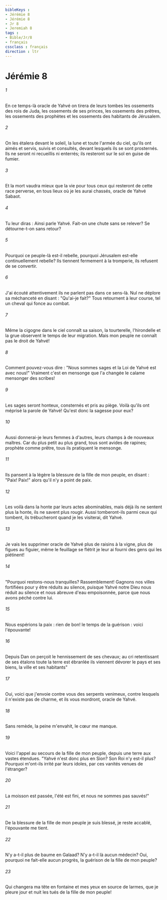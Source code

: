 ```yaml
---
bibleKeys : 
- Jérémie 8
- Jérémie 8
- Jr 8
- Jeremiah 8
tags : 
- Bible/Jr/8
- français
cssclass : français
direction : ltr
---
```


# Jérémie 8

###### 1
En ce temps-là oracle de Yahvé on tirera de leurs tombes les ossements des rois de Juda, les ossements de ses princes, les ossements des prêtres, les ossements des prophètes et les ossements des habitants de Jérusalem.
###### 2
On les étalera devant le soleil, la lune et toute l'armée du ciel, qu'ils ont aimés et servis, suivis et consultés, devant lesquels ils se sont prosternés. Ils ne seront ni recueillis ni enterrés; ils resteront sur le sol en guise de fumier.
###### 3
Et la mort vaudra mieux que la vie pour tous ceux qui resteront de cette race perverse, en tous lieux où je les aurai chassés, oracle de Yahvé Sabaot.
###### 4
Tu leur diras : Ainsi parle Yahvé. Fait-on une chute sans se relever? Se détourne-t-on sans retour?
###### 5
Pourquoi ce peuple-là est-il rebelle, pourquoi Jérusalem est-elle continuellement rebelle? Ils tiennent fermement à la tromperie, ils refusent de se convertir.
###### 6
J'ai écouté attentivement ils ne parlent pas dans ce sens-là. Nul ne déplore sa méchanceté en disant : "Qu'ai-je fait?" Tous retournent à leur course, tel un cheval qui fonce au combat.
###### 7
Même la cigogne dans le ciel connaît sa saison, la tourterelle, l'hirondelle et la grue observent le temps de leur migration. Mais mon peuple ne connaît pas le droit de Yahvé!
###### 8
Comment pouvez-vous dire : "Nous sommes sages et la Loi de Yahvé est avec nous!" Vraiment c'est en mensonge que l'a changée le calame mensonger des scribes!
###### 9
Les sages seront honteux, consternés et pris au piège. Voilà qu'ils ont méprisé la parole de Yahvé! Qu'est donc la sagesse pour eux?
###### 10
Aussi donnerai-je leurs femmes à d'autres, leurs champs à de nouveaux maîtres. Car du plus petit au plus grand, tous sont avides de rapines; prophète comme prêtre, tous ils pratiquent le mensonge.
###### 11
Ils pansent à la légère la blessure de la fille de mon peuple, en disant : "Paix! Paix!" alors qu'il n'y a point de paix.
###### 12
Les voilà dans la honte par leurs actes abominables, mais déjà ils ne sentent plus la honte, ils ne savent plus rougir. Aussi tomberont-ils parmi ceux qui tombent, ils trébucheront quand je les visiterai, dit Yahvé.
###### 13
Je vais les supprimer oracle de Yahvé plus de raisins à la vigne, plus de figues au figuier, même le feuillage se flétrit je leur ai fourni des gens qui les piétinent! 
###### 14
"Pourquoi restons-nous tranquilles? Rassemblement! Gagnons nos villes fortifiées pour y être réduits au silence, puisque Yahvé notre Dieu nous réduit au silence et nous abreuve d'eau empoisonnée, parce que nous avons péché contre lui.
###### 15
Nous espérions la paix : rien de bon! le temps de la guérison : voici l'épouvante!
###### 16
Depuis Dan on perçoit le hennissement de ses chevaux; au cri retentissant de ses étalons toute la terre est ébranlée ils viennent dévorer le pays et ses biens, la ville et ses habitants" 
###### 17
Oui, voici que j'envoie contre vous des serpents venimeux, contre lesquels il n'existe pas de charme, et ils vous mordront, oracle de Yahvé.
###### 18
Sans remède, la peine m'envahit, le cœur me manque.
###### 19
Voici l'appel au secours de la fille de mon peuple, depuis une terre aux vastes étendues. "Yahvé n'est donc plus en Sion? Son Roi n'y est-il plus? Pourquoi m'ont-ils irrité par leurs idoles, par ces vanités venues de l'étranger? 
###### 20
La moisson est passée, l'été est fini, et nous ne sommes pas sauvés!"
###### 21
De la blessure de la fille de mon peuple je suis blessé, je reste accablé, l'épouvante me tient.
###### 22
N'y a-t-il plus de baume en Galaad? N'y a-t-il là aucun médecin? Oui, pourquoi ne fait-elle aucun progrès, la guérison de la fille de mon peuple?
###### 23
Qui changera ma tête en fontaine et mes yeux en source de larmes, que je pleure jour et nuit les tués de la fille de mon peuple!
